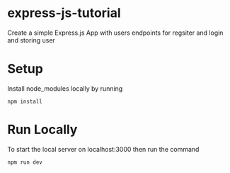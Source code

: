 # express-js-tutorial
Create a simple Express.js App with users endpoints for regsiter and login and storing user

# Setup
Install node_modules locally by running
```
npm install
```

# Run Locally
To start the local server on localhost:3000 then run the command
```
npm run dev
```
